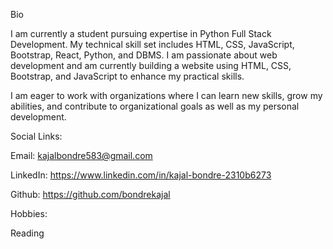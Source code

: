 Bio

I am currently a student pursuing expertise in Python Full Stack Development. My technical skill set includes HTML, CSS, JavaScript, Bootstrap, React, Python, and DBMS. I am passionate about web development and am currently building a website using HTML, CSS, Bootstrap, and JavaScript to enhance my practical skills.

I am eager to work with organizations where I can learn new skills, grow my abilities, and contribute to organizational goals as well as my personal development.

Social Links:

Email: kajalbondre583@gmail.com

LinkedIn: https://www.linkedin.com/in/kajal-bondre-2310b6273

Github: https://github.com/bondrekajal

Hobbies:

Reading
